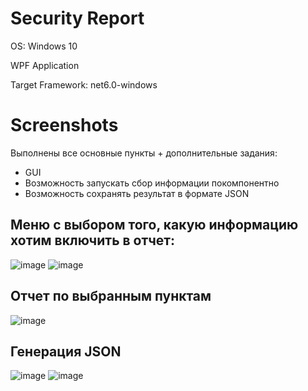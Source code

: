 # Security Report

OS: Windows 10

WPF Application

Target Framework: net6.0-windows

# Screenshots
Выполнены все основные пункты + дополнительные задания:
- GUI
- Возможность запускать сбор информации покомпонентно
- Возможность сохранять результат в формате JSON

## Меню с выбором того, какую информацию хотим включить в отчет:
![image](https://user-images.githubusercontent.com/75540967/225853934-bfe0d353-9f9f-4c8f-aa47-02a193e953ab.png)
![image](https://user-images.githubusercontent.com/75540967/225854160-8ecb0d71-add5-4ba8-8fdb-03ba5020999d.png)

## Отчет по выбранным пунктам
![image](https://user-images.githubusercontent.com/75540967/225854543-dd88b1e0-cc02-49c0-828c-bf0a82bb8e4b.png)

## Генерация JSON
![image](https://user-images.githubusercontent.com/75540967/225854883-5d4f3ab8-b5b2-4eaa-950a-e5e180370b8a.png)
![image](https://user-images.githubusercontent.com/75540967/225854946-c04917fb-e32e-4732-900c-439d967a0552.png)
